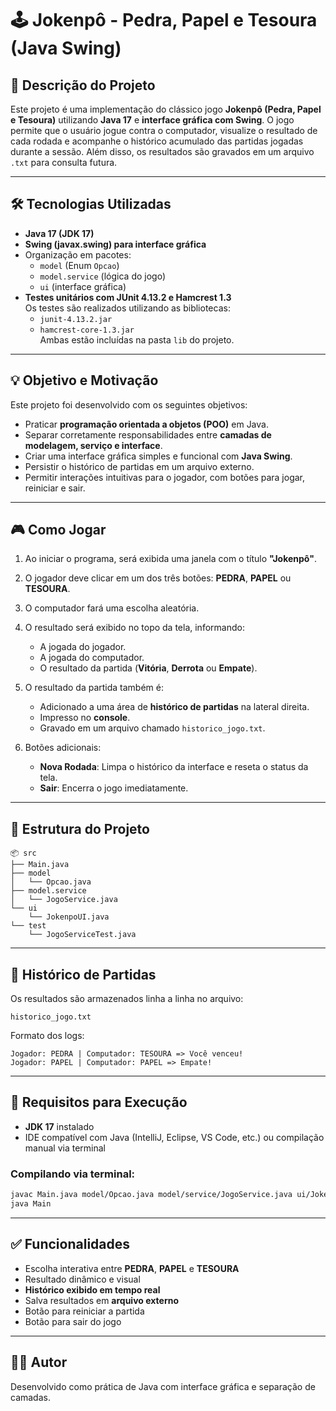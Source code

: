 # 🕹️ Jokenpô - Pedra, Papel e Tesoura (Java Swing)

## 📌 Descrição do Projeto

Este projeto é uma implementação do clássico jogo **Jokenpô (Pedra, Papel e Tesoura)** utilizando **Java 17** e **interface gráfica com Swing**. O jogo permite que o usuário jogue contra o computador, visualize o resultado de cada rodada e acompanhe o histórico acumulado das partidas jogadas durante a sessão. Além disso, os resultados são gravados em um arquivo `.txt` para consulta futura.

---

## 🛠️ Tecnologias Utilizadas

- **Java 17 (JDK 17)**
- **Swing (javax.swing) para interface gráfica**
- Organização em pacotes:
    - `model` (Enum `Opcao`)
    - `model.service` (lógica do jogo)
    - `ui` (interface gráfica)
- **Testes unitários com JUnit 4.13.2 e Hamcrest 1.3**  
  Os testes são realizados utilizando as bibliotecas:
    - `junit-4.13.2.jar`
    - `hamcrest-core-1.3.jar`  
      Ambas estão incluídas na pasta `lib` do projeto.

---

## 💡 Objetivo e Motivação

Este projeto foi desenvolvido com os seguintes objetivos:

- Praticar **programação orientada a objetos (POO)** em Java.
- Separar corretamente responsabilidades entre **camadas de modelagem, serviço e interface**.
- Criar uma interface gráfica simples e funcional com **Java Swing**.
- Persistir o histórico de partidas em um arquivo externo.
- Permitir interações intuitivas para o jogador, com botões para jogar, reiniciar e sair.

---

## 🎮 Como Jogar

1. Ao iniciar o programa, será exibida uma janela com o título **"Jokenpô"**.
2. O jogador deve clicar em um dos três botões: **PEDRA**, **PAPEL** ou **TESOURA**.
3. O computador fará uma escolha aleatória.
4. O resultado será exibido no topo da tela, informando:
    - A jogada do jogador.
    - A jogada do computador.
    - O resultado da partida (**Vitória**, **Derrota** ou **Empate**).
5. O resultado da partida também é:
    - Adicionado a uma área de **histórico de partidas** na lateral direita.
    - Impresso no **console**.
    - Gravado em um arquivo chamado `historico_jogo.txt`.

6. Botões adicionais:
    - **Nova Rodada**: Limpa o histórico da interface e reseta o status da tela.
    - **Sair**: Encerra o jogo imediatamente.

---

## 🧩 Estrutura do Projeto

```
📦 src
├── Main.java
├── model
│   └── Opcao.java
├── model.service
│   └── JogoService.java
└── ui
    └── JokenpoUI.java
└── test
    └── JogoServiceTest.java
```

---

## 📂 Histórico de Partidas

Os resultados são armazenados linha a linha no arquivo:

```
historico_jogo.txt
```

Formato dos logs:

```
Jogador: PEDRA | Computador: TESOURA => Você venceu!
Jogador: PAPEL | Computador: PAPEL => Empate!
```

---

## 🚀 Requisitos para Execução

- **JDK 17** instalado
- IDE compatível com Java (IntelliJ, Eclipse, VS Code, etc.) ou compilação manual via terminal

### Compilando via terminal:
```bash
javac Main.java model/Opcao.java model/service/JogoService.java ui/JokenpoUI.java
java Main
```

---

## ✅ Funcionalidades

- Escolha interativa entre **PEDRA**, **PAPEL** e **TESOURA**
- Resultado dinâmico e visual
- **Histórico exibido em tempo real**
- Salva resultados em **arquivo externo**
- Botão para reiniciar a partida
- Botão para sair do jogo

---

## 🧑‍💻 Autor

Desenvolvido como prática de Java com interface gráfica e separação de camadas.
